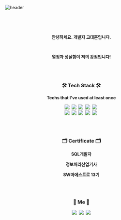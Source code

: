 ![header](https://capsule-render.vercel.app/api?type=soft&color=auto&height=150&section=header&text=Hoony&fontSize=70&animation=twinkling)

<br>
<br>
<br>

<p align="center"> <b>안녕하세요.  개발자 고대훈입니다. </p>
<br>
<p align="center">  열정과 성실함이 저의 강점입니다! <br> 

<br>
<br>
<br>



<h3 align="center">🛠 Tech Stack 🛠</h3>

<p align="center"> Techs that I've used at least once </p>

<p align="center">
  <img src="https://img.shields.io/badge/Python-3766AB?style=flat-square&logo=Python&logoColor=white"/></a>&nbsp 
  <img src="https://img.shields.io/badge/Java-007396?style=flat-square&logo=Java&logoColor=white"/></a>&nbsp 
  <img src="https://img.shields.io/badge/C++-00599C?style=flat-square&logo=C%2B%2B&logoColor=white"/></a>&nbsp 
  <img src="https://img.shields.io/badge/Javascript-ffb13b?style=flat-square&logo=javascript&logoColor=white"/></a>&nbsp 
  <img src="https://img.shields.io/badge/Android Studio-1bd15e?style=flat-square&logo=Android&logoColor=white"/></a>&nbsp 
  <br>
  <img src="https://img.shields.io/badge/SpringBoot-6DB33F?style=flat-square&logo=Spring&logoColor=white"/></a>&nbsp 
  <img src="https://img.shields.io/badge/Django-092E20?style=flat-square&logo=Django&logoColor=white"/></a>&nbsp 
  <img src="https://img.shields.io/badge/MariaDB-99a8a4?style=flat-square&logo=MariaDB&logoColor=white"/></a>&nbsp 
  <img src="https://img.shields.io/badge/MySQL-2E538A?style=flat-square&logo=MySQL&logoColor=white"/></a>&nbsp
  <img src="https://img.shields.io/badge/AWS-white?style=flat-square&logo=Amazon AWS&logoColor=orange"/></a>&nbsp 
</p>
  
<br>
<br>

<h3 align="center">🗂 Certificate 🗂</h3>
<p align="center"> SQL개발자 </p>
<p align="center"> 정보처리산업기사  </p>
<p align="center"> SW마에스트로 13기  </p>

<br>
<br>


<h3 align="center"> 🧸 Me 🧸 </h3>
<p align="center">
  <a href="https://velog.io/@eogns0321"><img src="https://img.shields.io/badge/Tech%20Blog-11B48A?style=flat-square&logo=Vimeo&logoColor=white&link=https://velog.io/@eogns0321"/></a>&nbsp
  <a href="https://friendly-oil-ffd.notion.site/Hoony-s-a0d4b36ba9f6402491c5e023b23d7173"><img src="https://img.shields.io/badge/Portpolio-white?style=flat-square&logo=Notion&logoColor=black&link=https://www.instagram.com/woo0_hooo/"/></a>&nbsp
  <a href="mailto:eogns0321@gmail.com"><img src="https://img.shields.io/badge/Gmail-d14836?style=flat-square&logo=Gmail&logoColor=white&link=eogns0321@gmail.com"/></a>
</p>
